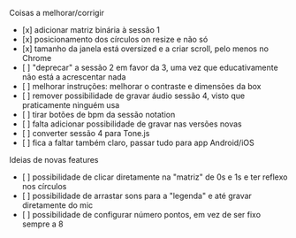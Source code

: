 Coisas a melhorar/corrigir
- [x] adicionar matriz binária à sessão 1
- [x] posicionamento dos círculos on resize e não só
- [x] tamanho da janela está oversized e a criar scroll, pelo menos no Chrome
- [ ] "deprecar" a sessão 2 em favor da 3, uma vez que educativamente não está a acrescentar nada
- [ ] melhorar instruções: melhorar o contraste e dimensões da box
- [ ] remover possibilidade de gravar áudio sessão 4, visto que praticamente ninguém usa
- [ ] tirar botões de bpm da sessão notation
- [ ] falta adicionar possibilidade de gravar nas versões novas
- [ ] converter sessão 4 para Tone.js
- [ ] fica a faltar também claro, passar tudo para app Android/iOS

Ideias de novas features
- [ ] possibilidade de clicar diretamente na "matriz" de 0s e 1s e ter reflexo nos círculos
- [ ] possibilidade de arrastar sons para a "legenda" e até gravar diretamente do mic
- [ ] possibilidade de configurar número pontos, em vez de ser fixo sempre a 8
